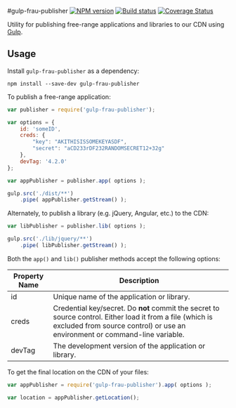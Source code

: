 #gulp-frau-publisher
[![NPM version][npm-image]][npm-url]
[![Build status][ci-image]][ci-url]
[![Coverage Status][coverage-image]][coverage-url]

Utility for publishing free-range applications and libraries to our CDN
using [Gulp](http://www.gulpjs.com).

## Usage

Install `gulp-frau-publisher` as a dependency:

```shell
npm install --save-dev gulp-frau-publisher
```

To publish a free-range application:

```javascript
var publisher = require('gulp-frau-publisher');

var options = {
	id: 'someID',
	creds: {
		"key": "AKITHISISSOMEKEYASDF",
		"secret": "aCD233rDF232RANDOMSECRET12+32g"
	},
	devTag: '4.2.0'
};

var appPublisher = publisher.app( options );

gulp.src('./dist/**')
	.pipe( appPublisher.getStream() );
```

Alternately, to publish a library (e.g. jQuery, Angular, etc.) to the CDN:

```javascript
var libPublisher = publisher.lib( options );

gulp.src('./lib/jquery/**')
	.pipe( libPublisher.getStream() );
```

Both the `app()` and `lib()` publisher methods accept the following options:

| Property Name | Description |
| ------------- | ----------- |
| id            | Unique name of the application or library. |
| creds         | Credential key/secret. Do **not** commit the secret to source control. Either load it from a file (which is excluded from source control) or use an environment or command-line variable. |
| devTag        | The development version of the application or library. |

To get the final location on the CDN of your files:

```javascript
var appPublisher = require('gulp-frau-publisher').app( options );

var location = appPublisher.getLocation();
```

[npm-url]: https://npmjs.org/package/gulp-frau-publisher
[npm-image]: https://badge.fury.io/js/gulp-frau-publisher.png
[ci-image]: https://travis-ci.org/Brightspace/gulp-frau-publisher.svg?branch=master
[ci-url]: https://travis-ci.org/Brightspace/gulp-frau-publisher
[coverage-image]: https://img.shields.io/coveralls/Brightspace/gulp-frau-publisher.svg
[coverage-url]: https://coveralls.io/r/Brightspace/gulp-frau-publisher?branch=master
